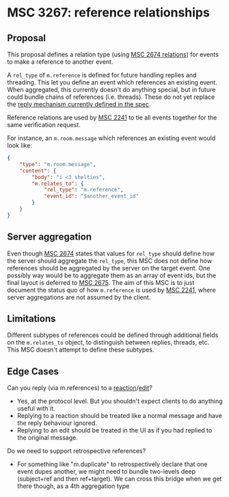# MSC 3267: reference relationships

## Proposal

This proposal defines a relation type (using [MSC 2674 relations](https://github.com/matrix-org/matrix-doc/pull/2674)) for events to make a reference to another event.

A `rel_type` of `m.reference` is defined for future handling replies and
threading. This let you define an event which references an existing
event. When aggregated, this currently doesn't do anything special, but in
future could bundle chains of references (i.e. threads). These do not yet
replace the [reply mechanism currently defined in the spec](https://matrix.org/docs/spec/client_server/latest#rich-replies).

Reference relations are used by [MSC 2241](https://github.com/matrix-org/matrix-doc/pull/2241) to tie all events together for the same verification request.

For instance, an `m.room.message` which references an existing event
would look like:

```json
{
    "type": "m.room.message",
    "content": {
        "body": "i <3 shelties",
        "m.relates_to": {
            "rel_type": "m.reference",
            "event_id": "$another_event_id"
        }
    }
}
```

## Server aggregation

Even though [MSC 2674](https://github.com/matrix-org/matrix-doc/pull/2674) states that values for `rel_type`
should define how the server should aggregate the `rel_type`, this MSC does not define how references should be aggregated by the server on the target event. One possibly way would be to aggregate them as an array of event ids, but the final layout is deferred to [MSC 2675](https://github.com/matrix-org/matrix-doc/pull/2675). The aim of this MSC is to just document the status quo of how `m.reference` is used by [MSC 2241](https://github.com/matrix-org/matrix-doc/pull/2241), where server aggregations are not assumed by the client.

## Limitations

Different subtypes of references could be defined through additional fields on
the `m.relates_to` object, to distinguish between replies, threads, etc.
This MSC doesn't attempt to define these subtypes. 

## Edge Cases

Can you reply (via m.references) to a [reaction](https://github.com/matrix-org/matrix-doc/pull/2677)/[edit](https://github.com/matrix-org/matrix-doc/pull/2677)?
 * Yes, at the protocol level.  But you shouldn't expect clients to do anything
   useful with it.
 * Replying to a reaction should be treated like a normal message and have the
   reply behaviour ignored.
 * Replying to an edit should be treated in the UI as if you had replied to
   the original message.

Do we need to support retrospective references?
 * For something like "m.duplicate" to retrospectively declare that one event
   dupes another, we might need to bundle two-levels deep (subject+ref and then
   ref+target).  We can cross this bridge when we get there though, as a 4th
   aggregation type